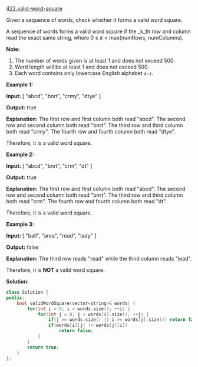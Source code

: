 [422.valid-word-square](https://leetcode.com/problems/valid-word-square/)  

Given a sequence of words, check whether it forms a valid word square.

A sequence of words forms a valid word square if the _k_th row and column read the exact same string, where 0 ≤ _k_ < max(numRows, numColumns).

**Note:**  

1.  The number of words given is at least 1 and does not exceed 500.
2.  Word length will be at least 1 and does not exceed 500.
3.  Each word contains only lowercase English alphabet `a-z`.

**Example 1:**

**Input:**
\[
  "abcd",
  "bnrt",
  "crmy",
  "dtye"
\]

**Output:**
true

**Explanation:**
The first row and first column both read "abcd".
The second row and second column both read "bnrt".
The third row and third column both read "crmy".
The fourth row and fourth column both read "dtye".

Therefore, it is a valid word square.

**Example 2:**

**Input:**
\[
  "abcd",
  "bnrt",
  "crm",
  "dt"
\]

**Output:**
true

**Explanation:**
The first row and first column both read "abcd".
The second row and second column both read "bnrt".
The third row and third column both read "crm".
The fourth row and fourth column both read "dt".

Therefore, it is a valid word square.

**Example 3:**

**Input:**
\[
  "ball",
  "area",
  "read",
  "lady"
\]

**Output:**
false

**Explanation:**
The third row reads "read" while the third column reads "lead".

Therefore, it is **NOT** a valid word square.  



**Solution:**  

```cpp
class Solution {
public:
    bool validWordSquare(vector<string>& words) {
        for(int i = 0; i < words.size(); ++i) {
            for(int j = 0; j < words[i].size(); ++j) {
                if(j >= words.size() || i >= words[j].size()) return false;
                if(words[i][j] != words[j][i])
                    return false;
            }
        }
        return true;
    }
};
```
      